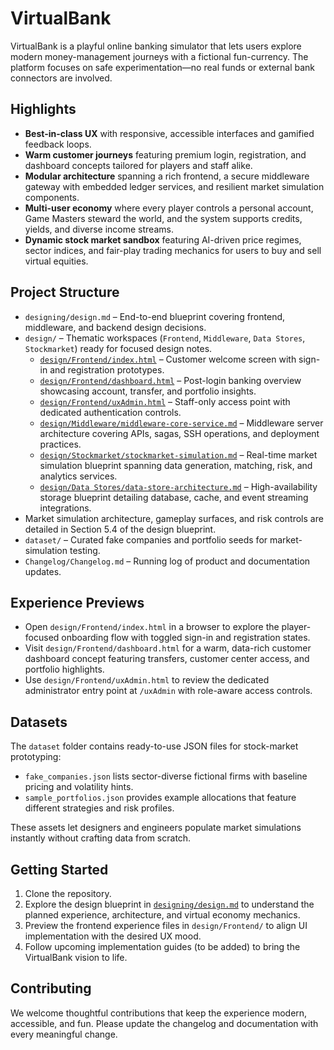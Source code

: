 # VirtualBank

VirtualBank is a playful online banking simulator that lets users explore modern money-management journeys with a fictional fun-currency. The platform focuses on safe experimentation—no real funds or external bank connectors are involved.

## Highlights
- **Best-in-class UX** with responsive, accessible interfaces and gamified feedback loops.
- **Warm customer journeys** featuring premium login, registration, and dashboard concepts tailored for players and staff alike.
- **Modular architecture** spanning a rich frontend, a secure middleware gateway with embedded ledger services, and resilient market simulation components.
- **Multi-user economy** where every player controls a personal account, Game Masters steward the world, and the system supports credits, yields, and diverse income streams.
- **Dynamic stock market sandbox** featuring AI-driven price regimes, sector indices, and fair-play trading mechanics for users to buy and sell virtual equities.

## Project Structure
- `designing/design.md` – End-to-end blueprint covering frontend, middleware, and backend design decisions.
- `design/` – Thematic workspaces (`Frontend`, `Middleware`, `Data Stores`, `Stockmarket`) ready for focused design notes.
  - [`design/Frontend/index.html`](design/Frontend/index.html) – Customer welcome screen with sign-in and registration prototypes.
  - [`design/Frontend/dashboard.html`](design/Frontend/dashboard.html) – Post-login banking overview showcasing account, transfer, and portfolio insights.
  - [`design/Frontend/uxAdmin.html`](design/Frontend/uxAdmin.html) – Staff-only access point with dedicated authentication controls.
  - [`design/Middleware/middleware-core-service.md`](design/Middleware/middleware-core-service.md) – Middleware server architecture covering APIs, sagas, SSH operations, and deployment practices.
  - [`design/Stockmarket/stockmarket-simulation.md`](design/Stockmarket/stockmarket-simulation.md) – Real-time market simulation blueprint spanning data generation, matching, risk, and analytics services.
  - [`design/Data Stores/data-store-architecture.md`](design/Data%20Stores/data-store-architecture.md) – High-availability storage blueprint detailing database, cache, and event streaming integrations.
- Market simulation architecture, gameplay surfaces, and risk controls are detailed in Section 5.4 of the design blueprint.
- `dataset/` – Curated fake companies and portfolio seeds for market-simulation testing.
- `Changelog/Changelog.md` – Running log of product and documentation updates.

## Experience Previews
- Open `design/Frontend/index.html` in a browser to explore the player-focused onboarding flow with toggled sign-in and registration states.
- Visit `design/Frontend/dashboard.html` for a warm, data-rich customer dashboard concept featuring transfers, customer center access, and portfolio highlights.
- Use `design/Frontend/uxAdmin.html` to review the dedicated administrator entry point at `/uxAdmin` with role-aware access controls.

## Datasets
The `dataset` folder contains ready-to-use JSON files for stock-market prototyping:

- `fake_companies.json` lists sector-diverse fictional firms with baseline pricing and volatility hints.
- `sample_portfolios.json` provides example allocations that feature different strategies and risk profiles.

These assets let designers and engineers populate market simulations instantly without crafting data from scratch.

## Getting Started
1. Clone the repository.
2. Explore the design blueprint in [`designing/design.md`](designing/design.md) to understand the planned experience, architecture, and virtual economy mechanics.
3. Preview the frontend experience files in `design/Frontend/` to align UI implementation with the desired UX mood.
4. Follow upcoming implementation guides (to be added) to bring the VirtualBank vision to life.

## Contributing
We welcome thoughtful contributions that keep the experience modern, accessible, and fun. Please update the changelog and documentation with every meaningful change.

